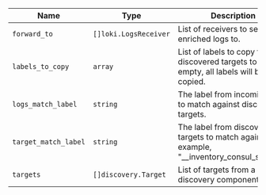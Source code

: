 | Name  | Type  | Description  | Default  | Required |
| ----- | ----- | ------------ | -------- | -------- |
| `forward_to` | `[]loki.LogsReceiver` | List of receivers to send enriched logs to. |  | yes |
| `labels_to_copy` | `array` | List of labels to copy from discovered targets to logs. If empty, all labels will be copied. |  | no |
| `logs_match_label` | `string` | The label from incoming logs to match against discovered targets. |  | no |
| `target_match_label` | `string` | The label from discovered targets to match against, for example, "__inventory_consul_service". |  | yes |
| `targets` | `[]discovery.Target` | List of targets from a discovery component. |  | yes |
